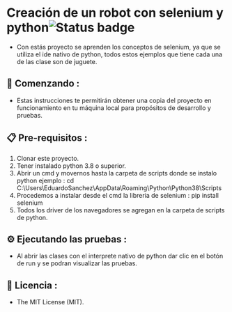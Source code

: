 # Creación de un robot con selenium y python![Status badge](https://img.shields.io/badge/status%20-finished-green)

* Con estás proyecto se aprenden los conceptos de selenium, ya que se utiliza el ide nativo de python, todos estos ejemplos que tiene cada una de las clase son de juguete.


## 🚀 Comenzando :

* Estas instrucciones te permitirán obtener una copia del proyecto en funcionamiento en tu máquina local para propósitos de desarrollo y pruebas.


## 📋 Pre-requisitos :

1. Clonar este proyecto.
2. Tener instalado python 3.8 o superior.
3. Abrir un cmd  y movernos hasta la carpeta de scripts donde se instalo python 
   ejemplo : cd C:\Users\EduardoSanchez\AppData\Roaming\Python\Python38\Scripts
4. Procedemos a instalar desde el cmd la libreria de selenium : pip install selenium
5. Todos los driver de los navegadores se agregan en la carpeta de scripts de python.

##  ⚙ Ejecutando las pruebas :

*  Al abrir las clases con el interprete nativo de python dar clic en el botón de run y se podran visualizar las pruebas.


## 📜 Licencia :

* The MIT License (MIT).
